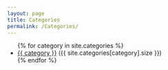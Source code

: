 ```yaml
---
layout: page
title: Categories
permalink: /Categories/
---
```


<ul>
  {% for category in site.categories %}
    <li><a href="{{ site.baseurl }}/categories/{{ category | slugify }}">{{ category }}</a> ({{ site.categories[category].size }})</li>
  {% endfor %}
</ul>
